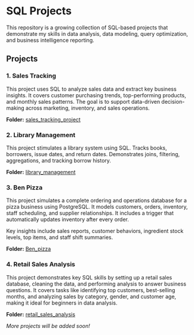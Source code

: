 ﻿# SQL Projects

This repository is a growing collection of SQL-based projects that demonstrate my skills in data analysis, data modeling, query optimization, and business intelligence reporting.

## Projects

### 1. **Sales Tracking**

This project uses SQL to analyze sales data and extract key business insights. It covers customer purchasing trends, top-performing products, and monthly sales patterns. The goal is to support data-driven decision-making across marketing, inventory, and sales operations.

**Folder:** [sales_tracking_project](./sales_tracking_project)

### 2. **Library Management**
This project stimulates a library system using SQL. Tracks books, borrowers, issue dates, and return dates. Demonstrates joins, filtering, aggregations, and tracking borrow history.

**Folder:** [library_management](./library_management)

### 3. **Ben Pizza**
This project simulates a complete ordering and operations database for a pizza business using PostgreSQL. It models customers, orders, inventory, staff scheduling, and supplier relationships. It includes a trigger that automatically updates inventory after every order.

Key insights include sales reports, customer behaviors, ingredient stock levels, top items, and staff shift summaries.

**Folder:** [Ben_pizza](./Ben_pizza)

### 4. **Retail Sales Analysis**
This project demonstrates key SQL skills by setting up a retail sales database, cleaning the data, and performing analysis to answer business questions. It covers tasks like identifying top customers, best-selling months, and analyzing sales by category, gender, and customer age, making it ideal for beginners in data analysis.

**Folder:** [retail_sales_analysis](./retail_sales_analysis/)

_More projects will be added soon!_
